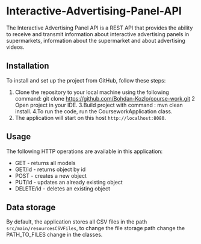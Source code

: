 # Interactive-Advertising-Panel-API

The Interactive Advertising Panel API is a REST API that provides the ability to receive and transmit information about interactive advertising panels in supermarkets, information about the supermarket and about advertising videos.

## Installation

To install and set up the project from GitHub, follow these steps:

1. Clone the repository to your local machine using the following command:
   git clone https://github.com/Bohdan-Kozlo/course-work.git
2 Open project in your IDE.
3.Build project with command : mvn clean install.
4.To run the code, run the CourseworkApplication class.
5. The application will start on this host `http://localhost:8080`.

## Usage

The following HTTP operations are available in this application:
- GET - returns all models
- GET/id - returns object by id
- POST - creates a new object
- PUT/id - updates an already existing object
- DELETE/id - deletes an existing object

## Data storage
By default, the application stores all CSV files in the path `src/main/resourcesCSVFiles`, to change the file storage path change the PATH_TO_FILES change in the classes.
